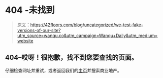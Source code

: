 # 404 -未找到

> 原文：<https://42floors.com/blog/uncategorized/we-test-fake-versions-of-our-site?utm_source=wanqu.co&utm_campaign=Wanqu+Daily&utm_medium=website>

## 404–哎呀！很抱歉，找不到您要查找的页面。

仔细检查网址并重试，或者返回我们的[主页](https://42floors.com/)并搜索商业地产。